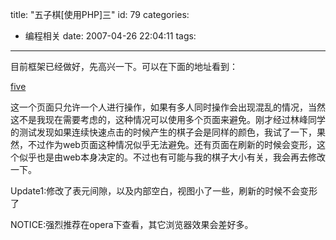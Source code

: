 title: "五子棋[使用PHP]三"
id: 79
categories:
  - 编程相关
date: 2007-04-26 22:04:11
tags:
---

目前框架已经做好，先高兴一下。可以在下面的地址看到：

[five](http://cocobear.github.io/index.php)

这一个页面只允许一个人进行操作，如果有多人同时操作会出现混乱的情况，当然这不是我现在需要考虑的，这种情况可以使用多个页面来避免。刚才经过林峰同学的测试发现如果连续快速点击的时候产生的棋子会是同样的颜色，我试了一下，果然，不过作为web页面这种情况似乎无法避免。还有页面在刷新的时候会变形，这个似乎也是由web本身决定的。不过也有可能与我的棋子大小有关，我会再去修改一下。

Update1:修改了表元间隙，以及内部空白，视图小了一些，刷新的时候不会变形了

NOTICE:强烈推荐在opera下查看，其它浏览器效果会差好多。